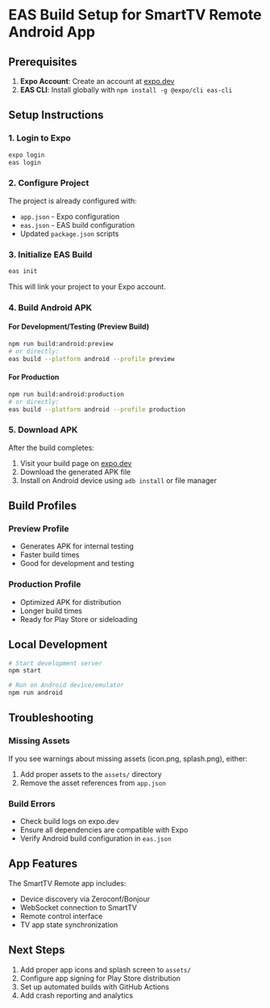 # EAS Build Setup for SmartTV Remote Android App

## Prerequisites

1. **Expo Account**: Create an account at [expo.dev](https://expo.dev)
2. **EAS CLI**: Install globally with `npm install -g @expo/cli eas-cli`

## Setup Instructions

### 1. Login to Expo
```bash
expo login
eas login
```

### 2. Configure Project
The project is already configured with:
- `app.json` - Expo configuration
- `eas.json` - EAS build configuration
- Updated `package.json` scripts

### 3. Initialize EAS Build
```bash
eas init
```
This will link your project to your Expo account.

### 4. Build Android APK

#### For Development/Testing (Preview Build)
```bash
npm run build:android:preview
# or directly:
eas build --platform android --profile preview
```

#### For Production
```bash
npm run build:android:production  
# or directly:
eas build --platform android --profile production
```

### 5. Download APK
After the build completes:
1. Visit your build page on [expo.dev](https://expo.dev)
2. Download the generated APK file
3. Install on Android device using `adb install` or file manager

## Build Profiles

### Preview Profile
- Generates APK for internal testing
- Faster build times
- Good for development and testing

### Production Profile  
- Optimized APK for distribution
- Longer build times
- Ready for Play Store or sideloading

## Local Development

```bash
# Start development server
npm start

# Run on Android device/emulator
npm run android
```

## Troubleshooting

### Missing Assets
If you see warnings about missing assets (icon.png, splash.png), either:
1. Add proper assets to the `assets/` directory
2. Remove the asset references from `app.json`

### Build Errors
- Check build logs on expo.dev
- Ensure all dependencies are compatible with Expo
- Verify Android build configuration in `eas.json`

## App Features

The SmartTV Remote app includes:
- Device discovery via Zeroconf/Bonjour
- WebSocket connection to SmartTV
- Remote control interface
- TV app state synchronization

## Next Steps

1. Add proper app icons and splash screen to `assets/`
2. Configure app signing for Play Store distribution
3. Set up automated builds with GitHub Actions
4. Add crash reporting and analytics